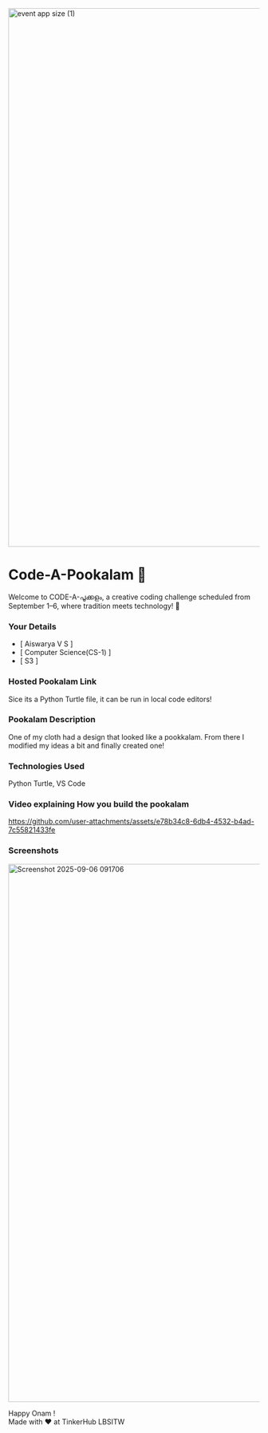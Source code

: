 <img width="1920" height="1080" alt="event app size (1)" src="https://github.com/user-attachments/assets/9c18c1de-1249-41ca-9561-1bc003606551" />

# Code-A-Pookalam 🌸
Welcome to CODE-A-പൂക്കളം, a creative coding challenge scheduled from September 1–6, where tradition meets technology! 🌼


### Your Details
- [ Aiswarya V S ]
-  [ Computer Science(CS-1) ]
- [ S3 ]



### Hosted Pookalam Link
Sice its a Python Turtle file, it can be run in local code editors!


### Pookalam Description
One of my cloth had a design that looked like a pookkalam. From there I modified my ideas a bit and finally created one!



### Technologies Used 
Python Turtle, VS Code

### Video explaining How you build the pookalam


https://github.com/user-attachments/assets/e78b34c8-6db4-4532-b4ad-7c55821433fe


### Screenshots

<img width="1919" height="1079" alt="Screenshot 2025-09-06 091706" src="https://github.com/user-attachments/assets/698ff8c9-d7bd-4efa-acc2-b88e46fda510" />



Happy Onam ! <br>
Made with ❤️ at TinkerHub LBSITW
